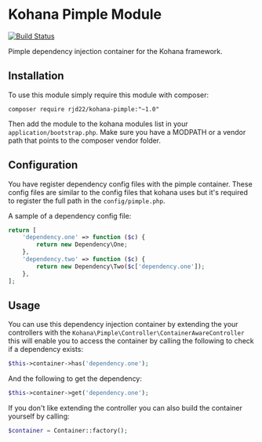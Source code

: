 # Kohana Pimple Module

[![Build Status](https://travis-ci.org/rjd22/kohana-pimple.svg)](https://travis-ci.org/rjd22/kohana-pimple)

Pimple dependency injection container for the Kohana framework.

## Installation

To use this module simply require this module with composer:

```
composer require rjd22/kohana-pimple:"~1.0"
```

Then add the module to the kohana modules list in your `application/bootstrap.php`. Make sure you have a MODPATH or a
vendor path that points to the composer vendor folder.

## Configuration

You have register dependency config files with the pimple container. These config files are similar to the config files
that kohana uses but it's required to register the full path in the `config/pimple.php`.

A sample of a dependency config file:

```php
return [
    'dependency.one' => function ($c) {
        return new Dependency\One;
    },
    'dependency.two' => function ($c) {
        return new Dependency\Two($c['dependency.one']);
    },
];
```


## Usage

You can use this dependency injection container by extending the your controllers with the `Kohana\Pimple\Controller\ContainerAwareController`
this will enable you to access the container by calling the following to check if a dependency exists:

```php
$this->container->has('dependency.one');
```
And the following to get the dependency:
 
```php
$this->container->get('dependency.one');
```

If you don't like extending the controller you can also build the container yourself by calling:

```php
$container = Container::factory();
```
